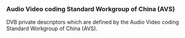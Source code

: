 ### Audio Video coding Standard Workgroup of China (AVS)

DVB private descriptors which are defined by the Audio Video coding Standard Workgroup of China (AVS).
